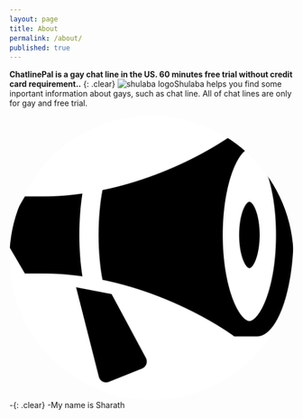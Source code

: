 ```yaml
---
layout: page
title: About
permalink: /about/
published: true
---
```


**ChatlinePal is a gay chat line in the US. 60 minutes free trial without credit card requirement..** 
{: .clear}
![shulaba logo]({{site.baseurl}}/img/bullhorn.svg)Shulaba helps you find some inportant information about gays, such as chat line. All of chat lines are only for gay and free trial.

<img id="author-pic" style="border-radius:50%;float:left;margin-right:0.5em,width='80' height='80'" src="/img/bullhorn.svg">
 -{: .clear}
 -My name is Sharath 
